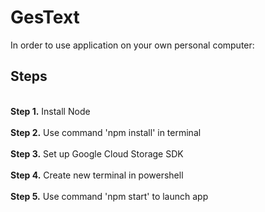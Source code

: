 # GesText
<p> In order to use application on your own personal computer:
<img src="">

## Steps
<br />
<b>Step 1.</b> Install Node
<br/><br/>
<b>Step 2.</b> Use command 'npm install' in terminal
<br/><br/>
<b>Step 3.</b> Set up Google Cloud Storage SDK
<br/><br/>
<b>Step 4.</b>  Create new terminal in powershell
<br/><br/>
<b>Step 5.</b> Use command 'npm start' to launch app
<br/><br/>






